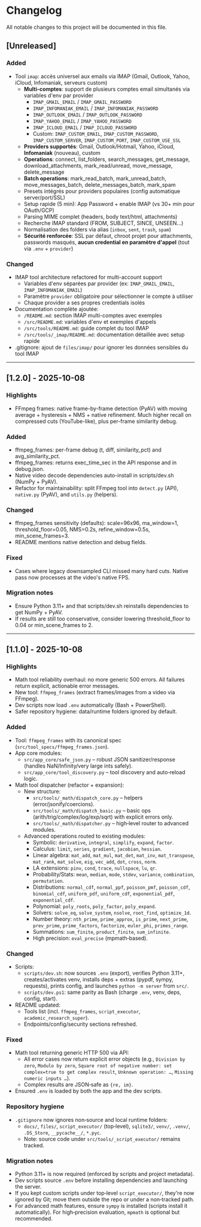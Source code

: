 # Changelog

All notable changes to this project will be documented in this file.

## [Unreleased]

### Added
- Tool `imap`: accès universel aux emails via IMAP (Gmail, Outlook, Yahoo, iCloud, Infomaniak, serveurs custom)
  - **Multi-comptes**: support de plusieurs comptes email simultanés via variables d'env par provider
    - `IMAP_GMAIL_EMAIL` / `IMAP_GMAIL_PASSWORD`
    - `IMAP_INFOMANIAK_EMAIL` / `IMAP_INFOMANIAK_PASSWORD`
    - `IMAP_OUTLOOK_EMAIL` / `IMAP_OUTLOOK_PASSWORD`
    - `IMAP_YAHOO_EMAIL` / `IMAP_YAHOO_PASSWORD`
    - `IMAP_ICLOUD_EMAIL` / `IMAP_ICLOUD_PASSWORD`
    - Custom: `IMAP_CUSTOM_EMAIL`, `IMAP_CUSTOM_PASSWORD`, `IMAP_CUSTOM_SERVER`, `IMAP_CUSTOM_PORT`, `IMAP_CUSTOM_USE_SSL`
  - **Providers supportés**: Gmail, Outlook/Hotmail, Yahoo, iCloud, **Infomaniak** (nouveau), custom
  - **Operations**: connect, list_folders, search_messages, get_message, download_attachments, mark_read/unread, move_message, delete_message
  - **Batch operations**: mark_read_batch, mark_unread_batch, move_messages_batch, delete_messages_batch, mark_spam
  - Presets intégrés pour providers populaires (config automatique server/port/SSL)
  - Setup rapide (5 min): App Password + enable IMAP (vs 30+ min pour OAuth/GCP)
  - Parsing MIME complet (headers, body text/html, attachments)
  - Recherche IMAP standard (FROM, SUBJECT, SINCE, UNSEEN…)
  - Normalisation des folders via alias (`inbox`, `sent`, `trash`, `spam`)
  - **Sécurité renforcée**: SSL par défaut, chroot projet pour attachments, passwords masqués, **aucun credential en paramètre d'appel** (tout via `.env` + `provider`)

### Changed
- IMAP tool architecture refactored for multi-account support
  - Variables d'env séparées par provider (ex: `IMAP_GMAIL_EMAIL`, `IMAP_INFOMANIAK_EMAIL`)
  - Paramètre `provider` obligatoire pour sélectionner le compte à utiliser
  - Chaque provider a ses propres credentials isolés
- Documentation complète ajoutée:
  - `/README.md`: section IMAP multi-comptes avec exemples
  - `/src/README.md`: variables d'env et exemples d'appels
  - `/src/tools/README.md`: guide complet du tool IMAP
  - `/src/tools/_imap/README.md`: documentation détaillée avec setup rapide
- .gitignore: ajout de `files/imap/` pour ignorer les données sensibles du tool IMAP

---

## [1.2.0] - 2025-10-08

### Highlights
- FFmpeg frames: native frame-by-frame detection (PyAV) with moving average + hysteresis + NMS + native refinement. Much higher recall on compressed cuts (YouTube-like), plus per-frame similarity debug.

### Added
- ffmpeg_frames: per-frame debug (t, diff, similarity_pct) and avg_similarity_pct.
- ffmpeg_frames: returns exec_time_sec in the API response and in debug.json.
- Native video decode dependencies auto-install in scripts/dev.sh (NumPy + PyAV).
- Refactor for maintainability: split FFmpeg tool into `detect.py` (API), `native.py` (PyAV), and `utils.py` (helpers).

### Changed
- ffmpeg_frames sensitivity (defaults): scale=96x96, ma_window=1, threshold_floor=0.05, NMS=0.2s, refine_window=0.5s, min_scene_frames=3.
- README mentions native detection and debug fields.

### Fixed
- Cases where legacy downsampled CLI missed many hard cuts. Native pass now processes at the video's native FPS.

### Migration notes
- Ensure Python 3.11+ and that scripts/dev.sh reinstalls dependencies to get NumPy + PyAV.
- If results are still too conservative, consider lowering threshold_floor to 0.04 or min_scene_frames to 2.

---

## [1.1.0] - 2025-10-08

### Highlights
- Math tool reliability overhaul: no more generic 500 errors. All failures return explicit, actionable error messages.
- New tool: `ffmpeg_frames` (extract frames/images from a video via FFmpeg).
- Dev scripts now load `.env` automatically (Bash + PowerShell).
- Safer repository hygiene: data/runtime folders ignored by default.

### Added
- Tool: `ffmpeg_frames` with its canonical spec (`src/tool_specs/ffmpeg_frames.json`).
- App core modules:
  - `src/app_core/safe_json.py` – robust JSON sanitizer/response (handles NaN/Infinity/very large ints safely).
  - `src/app_core/tool_discovery.py` – tool discovery and auto‑reload logic.
- Math tool dispatcher (refactor + expansion):
  - New structure:
    - `src/tools/_math/dispatch_core.py` – helpers (error/jsonify/coercions).
    - `src/tools/_math/dispatch_basic.py` – basic ops (arith/trig/complex/log/exp/sqrt) with explicit errors only.
    - `src/tools/_math/dispatcher.py` – high‑level router to advanced modules.
  - Advanced operations routed to existing modules:
    - Symbolic: `derivative`, `integral`, `simplify`, `expand`, `factor`.
    - Calculus: `limit`, `series`, `gradient`, `jacobian`, `hessian`.
    - Linear algebra: `mat_add`, `mat_mul`, `mat_det`, `mat_inv`, `mat_transpose`, `mat_rank`, `mat_solve`, `eig`, `vec_add`, `dot`, `cross`, `norm`.
    - LA extensions: `pinv`, `cond`, `trace`, `nullspace`, `lu`, `qr`.
    - Probability/Stats: `mean`, `median`, `mode`, `stdev`, `variance`, `combination`, `permutation`.
    - Distributions: `normal_cdf`, `normal_ppf`, `poisson_pmf`, `poisson_cdf`, `binomial_cdf`, `uniform_pdf`, `uniform_cdf`, `exponential_pdf`, `exponential_cdf`.
    - Polynomial: `poly_roots`, `poly_factor`, `poly_expand`.
    - Solvers: `solve_eq`, `solve_system`, `nsolve`, `root_find`, `optimize_1d`.
    - Number theory: `nth_prime`, `prime_approx`, `is_prime`, `next_prime`, `prev_prime`, `prime_factors`, `factorize`, `euler_phi`, `primes_range`.
    - Summations: `sum_finite`, `product_finite`, `sum_infinite`.
    - High precision: `eval_precise` (mpmath‑based).

### Changed
- Scripts:
  - `scripts/dev.sh`: now sources `.env` (export), verifies Python 3.11+, creates/activates venv, installs deps + extras (pypdf, sympy, requests), prints config, and launches `python -m server` from `src/`.
  - `scripts/dev.ps1`: same parity as Bash (charge `.env`, venv, deps, config, start).
- README updated:
  - Tools list (incl. `ffmpeg_frames`, `script_executor`, `academic_research_super`).
  - Endpoints/config/security sections refreshed.

### Fixed
- Math tool returning generic HTTP 500 via API:
  - All error cases now return explicit error objects (e.g., `Division by zero`, `Modulo by zero`, `Square root of negative number: set complex=true to get complex result`, `Unknown operation: …`, `Missing numeric inputs …`).
  - Complex results are JSON‑safe as `{re, im}`.
- Ensured `.env` is loaded by both the app and the dev scripts.

### Repository hygiene
- `.gitignore` now ignores non‑source and local runtime folders:
  - `docs/`, `files/`, `script_executor/` (top‑level), `sqlite3/`, `venv/`, `.venv/`, `.DS_Store`, `__pycache__/`, `*.pyc`.
  - Note: source code under `src/tools/_script_executor/` remains tracked.

### Migration notes
- Python 3.11+ is now required (enforced by scripts and project metadata).
- Dev scripts source `.env` before installing dependencies and launching the server.
- If you kept custom scripts under top‑level `script_executor/`, they're now ignored by Git; move them outside the repo or under a non‑tracked path.
- For advanced math features, ensure `sympy` is installed (scripts install it automatically). For high‑precision evaluation, `mpmath` is optional but recommended.

